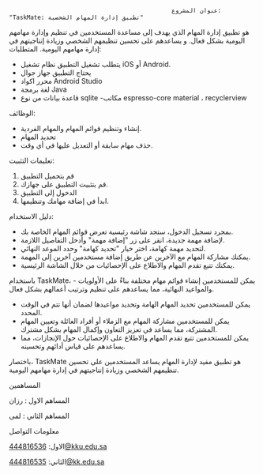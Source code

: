                                                   عنوان المشروع: "TaskMate: تطبيق إدارة المهام الشخصية"
                                                                                               
 هو تطبيق إدارة المهام الذي يهدف إلى مساعدة المستخدمين في تنظيم وإدارة مهامهم اليومية بشكل فعال. 
و يساعدهم  على تحسين تنظيمهم الشخصي وزيادة إنتاجيتهم في إدارة مهامهم اليومية.
المتطلبات:
- يتطلب تشغيل التطبيق نظام تشغيل iOS أو Android.
- يحتاج التطبيق جهاز جوال
- محرر  اكواد Android Studio 
- لغة برمجة Java 
- قاعدة بيانات من نوع sqlite
-مكاتب espresso-core material ، recyclerview

الوظائف:
- إنشاء وتنظيم قوائم المهام والمهام الفردية.
- تحديد المهام 
- حذف مهام سابقة أو التعديل عليها في أي وقت. 

تعليمات التثبيت:
1. قم بتحميل التطبيق 
2. قم بتثبيت التطبيق على جهازك.
3. الدخول إلى التطبيق 
4. ابدأ في إضافة مهامك وتنظيمها.

دليل الاستخدام:
- بمجرد تسجيل الدخول، ستجد شاشة رئيسية تعرض قوائم المهام الخاصة بك.
- لإضافة مهمة جديدة، انقر على زر "إضافة مهمة" وأدخل التفاصيل اللازمة.
- لتحديد مهمة كهامة، اختر خيار "تحديد كهامة" وحدد الموعد النهائي.
- يمكنك مشاركة المهام مع الآخرين عن طريق إضافة مستخدمين آخرين إلى المهمة.
- يمكنك تتبع تقدم المهام والاطلاع على الإحصائيات من خلال الشاشة الرئيسية.

باستخدام TaskMate، - يمكن للمستخدمين إنشاء قوائم مهام مختلفة بناءً على الأولويات والمواعيد النهائية، مما يساعدهم على تنظيم وترتيب أعمالهم بشكل فعال.
- يمكن للمستخدمين تحديد المهام الهامة وتحديد مواعيدها لضمان أنها تتم في الوقت المحدد.
- يمكن للمستخدمين مشاركة المهام مع الزملاء أو أفراد العائلة وتعيين المهام المشتركة، مما يساعد في تعزيز التعاون وإكمال المهام بشكل مشترك.
- يمكن للمستخدمين تتبع تقدم المهام والاطلاع على الإحصائيات حول الإنجازات، مما يساعدهم على قياس أدائهم وتحسينه.

باختصار، TaskMate هو تطبيق مفيد لإدارة المهام يساعد المستخدمين على تحسين تنظيمهم الشخصي وزيادة إنتاجيتهم في إدارة مهامهم اليومية.

المساهمين

المساهم الاول : رزان

المساهم الثاني : لمى


معلومات التواصل

الاول: 444816536@kku.edu.sa

الثاني: 444816535@kk.edu.sa
